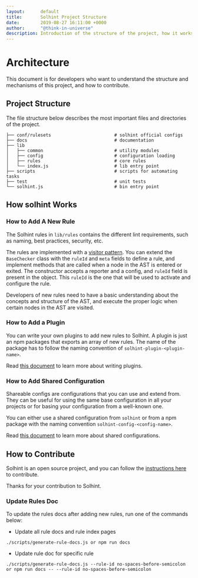 ```yaml
---
layout:      default
title:       Solhint Project Structure
date:        2019-08-27 16:11:00 +0000
author:      "@think-in-universe"
description: Introduction of the structure of the project, how it works, and how to add new rules, etc.
---
```



# Architecture

This document is for developers who want to understand the structure and mechanisms of this project, and how to contribute.


## Project Structure

The file structure below describes the most important files and directories of the project.

```
├── conf/rulesets                        # solhint official configs
├── docs                                 # documentation
├── lib
│   ├── common                           # utility modules
│   ├── config                           # configuration loading
│   ├── rules                            # core rules
│   └── index.js                         # lib entry point
├── scripts                              # scripts for automating tasks
├── test                                 # unit tests
└── solhint.js                           # bin entry point
```

## How solhint Works

### How to Add A New Rule

The Solhint rules in `lib/rules` contains the different lint requirements, such as naming, best practices, security, etc.

The rules are implemented with a [visitor pattern](https://en.wikipedia.org/wiki/Visitor_pattern). You can extend the `BaseChecker` class with the `ruleId` and `meta` fields to define a rule, and implement methods that are called when a node in the AST is entered or exited. The constructor accepts a reporter and a config, and `ruleId` field is present in the object. This `ruleId` is the one that will be used to activate and configure the rule.

Developers of new rules need to have a basic understanding about the concepts and structure of the AST, and execute the proper logic when certain nodes in the AST are visited.

### How to Add a Plugin

You can write your own plugins to add new rules to Solhint. A plugin is just an npm packages that exports an array of new rules. The name of the package has to follow the naming convention of `solhint-plugin-<plugin-name>`.

Read [this document](https://github.com/solhint-community/solhint-community/blob/master/docs/writing-plugins.md) to learn more about writing plugins.


### How to Add Shared Configuration

Shareable configs are configurations that you can use and extend from. They can be useful for using the same base configuration in all your projects or for basing your configuration from a well-known one.

You can either use a shared configuration from `solhint` or from a npm package with the naming convention `solhint-config-<config-name>`.

Read [this document](https://github.com/solhint-community/solhint-community/blob/master/docs/shareable-configs.md) to learn more about shared configurations.


## How to Contribute

Solhint is an open source project, and you can follow the [instructions here](https://github.com/solhint-community/solhint-community/blob/master/docs/contributing.md) to contribute.

Thanks for your contribution to Solhint.

### Update Rules Doc

To update the rules docs after adding new rules, run one of the commands below:

- Update all rule docs and rule index pages

`./scripts/generate-rule-docs.js or npm run docs`

- Update rule doc for specific rule

`./scripts/generate-rule-docs.js --rule-id no-spaces-before-semicolon or npm run docs -- --rule-id no-spaces-before-semicolon`
